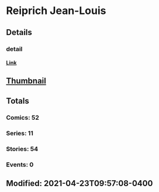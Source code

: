 # Reiprich  Jean-Louis 
## Details
### detail
#### [Link](http://marvel.com/comics/creators/13115/m_mast?utm_campaign=apiRef&utm_source=225578a89fc76f3d20fbffda5d17a88d)
## [Thumbnail](http://i.annihil.us/u/prod/marvel/i/mg/b/40/image_not_available.jpg)
## Totals
### Comics: 52
### Series: 11
### Stories: 54
### Events: 0
## Modified: 2021-04-23T09:57:08-0400
